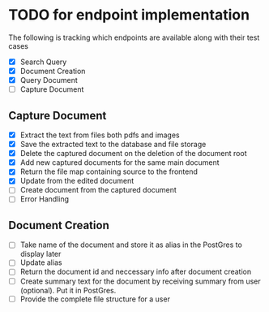 # TODO for endpoint implementation

The following is tracking which endpoints are available along with their test cases

- [x] Search Query
- [x] Document Creation
- [x] Query Document
- [ ] Capture Document

## Capture Document

- [x] Extract the text from files both pdfs and images 
- [x] Save the extracted text to the database and file storage
- [x] Delete the captured document on the deletion of the document root
- [x] Add new captured documents for the same main document
- [x] Return the file map containing source to the frontend
- [x] Update from the edited document
- [ ] Create document from the captured document
- [ ] Error Handling

## Document Creation
- [ ] Take name of the document and store it as alias in the PostGres to display later
- [ ] Update alias
- [ ] Return the document id and neccessary info after document creation
- [ ] Create summary text for the document by receiving summary from user (optional). Put it in PostGres.
- [ ] Provide the complete file structure for a user
